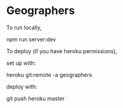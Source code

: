 # Geographers

To run locally,

npm run server:dev




To deploy (if you have heroku permissions),

set up with:

heroku git:remote -a geographers

deploy with:

git push heroku master
